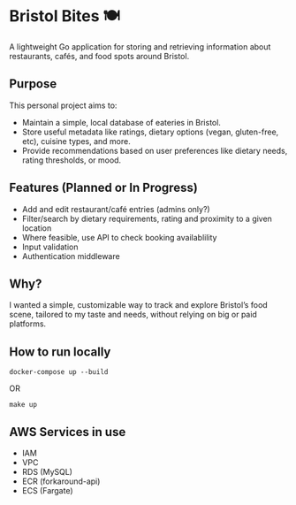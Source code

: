 # Bristol Bites 🍽️

A lightweight Go application for storing and retrieving information about restaurants, cafés, and food spots around Bristol.

## Purpose

This personal project aims to:

- Maintain a simple, local database of eateries in Bristol.
- Store useful metadata like ratings, dietary options (vegan, gluten-free, etc), cuisine types, and more.
- Provide recommendations based on user preferences like dietary needs, rating thresholds, or mood.

## Features (Planned or In Progress)

- Add and edit restaurant/café entries (admins only?)
- Filter/search by dietary requirements, rating and proximity to a given location
- Where feasible, use API to check booking availablility
- Input validation
- Authentication middleware

## Why?

I wanted a simple, customizable way to track and explore Bristol’s food scene, tailored to my taste and needs, without relying on big or paid platforms.

## How to run locally

```
docker-compose up --build
```

OR 

```
make up
```

## AWS Services in use

- IAM
- VPC
- RDS (MySQL)
- ECR (forkaround-api)
- ECS (Fargate)